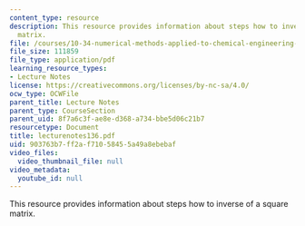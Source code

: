```yaml
---
content_type: resource
description: This resource provides information about steps how to inverse of a square
  matrix.
file: /courses/10-34-numerical-methods-applied-to-chemical-engineering-fall-2005/903763b7ff2af71058455a49a8ebebaf_lecturenotes136.pdf
file_size: 111859
file_type: application/pdf
learning_resource_types:
- Lecture Notes
license: https://creativecommons.org/licenses/by-nc-sa/4.0/
ocw_type: OCWFile
parent_title: Lecture Notes
parent_type: CourseSection
parent_uid: 8f7a6c3f-ae8e-d368-a734-bbe5d06c21b7
resourcetype: Document
title: lecturenotes136.pdf
uid: 903763b7-ff2a-f710-5845-5a49a8ebebaf
video_files:
  video_thumbnail_file: null
video_metadata:
  youtube_id: null
---
```

This resource provides information about steps how to inverse of a square matrix.